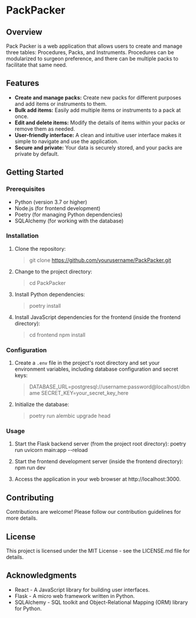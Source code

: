 # PackPacker

## Overview

Pack Packer is a web application that allows users to create and manage three tables: Procedures, Packs, and Instruments. Procedures can be modularized to surgeon preference, and there can be multiple packs to facilitate that same need. 

## Features

- **Create and manage packs:** Create new packs for different purposes and add items or instruments to them.
- **Bulk add items:** Easily add multiple items or instruments to a pack at once.
- **Edit and delete items:** Modify the details of items within your packs or remove them as needed.
- **User-friendly interface:** A clean and intuitive user interface makes it simple to navigate and use the application.
- **Secure and private:** Your data is securely stored, and your packs are private by default.

## Getting Started

### Prerequisites

- Python (version 3.7 or higher)
- Node.js (for frontend development)
- Poetry (for managing Python dependencies)
- SQLAlchemy (for working with the database)

### Installation

1. Clone the repository:

    > git clone https://github.com/yourusername/PackPacker.git

2. Change to the project directory:

    > cd PackPacker

3. Install Python dependencies:

    > poetry install

4. Install JavaScript dependencies for the frontend (inside the frontend directory):

    > cd frontend
    > npm install


### Configuration

1. Create a `.env` file in the project's root directory and set your environment variables, including database configuration and secret keys:
    
    >DATABASE_URL=postgresql://username:password@localhost/dbname
    >SECRET_KEY=your_secret_key_here

2. Initialize the database:
    >poetry run alembic upgrade head

### Usage

1. Start the Flask backend server (from the project root directory):
    poetry run uvicorn main:app --reload

2. Start the frontend development server (inside the frontend directory):
    npm run dev


3. Access the application in your web browser at http://localhost:3000.

## Contributing

Contributions are welcome! Please follow our contribution guidelines for more details.

## License

This project is licensed under the MIT License - see the LICENSE.md file for details.

## Acknowledgments

- React - A JavaScript library for building user interfaces.
- Flask - A micro web framework written in Python.
- SQLAlchemy - SQL toolkit and Object-Relational Mapping (ORM) library for Python.
